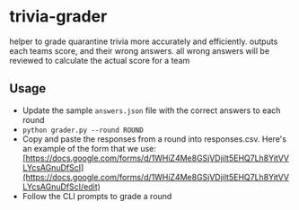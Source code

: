 # trivia-grader
helper to grade quarantine trivia more accurately and efficiently. outputs each teams score, and their wrong answers. all wrong answers will be reviewed to calculate the actual score for a team


## Usage
- Update the sample `answers.json` file with the correct answers to each round 
- `python grader.py --round ROUND`
- Copy and paste the responses from a round into responses.csv. Here's an example of the form that we use: [https://docs.google.com/forms/d/1WHiZ4Me8GSjVDjilt5EHQ7Lh8YitVVLYcsAGnuDfScI](https://docs.google.com/forms/d/1WHiZ4Me8GSjVDjilt5EHQ7Lh8YitVVLYcsAGnuDfScI/edit)
- Follow the CLI prompts to grade a round
